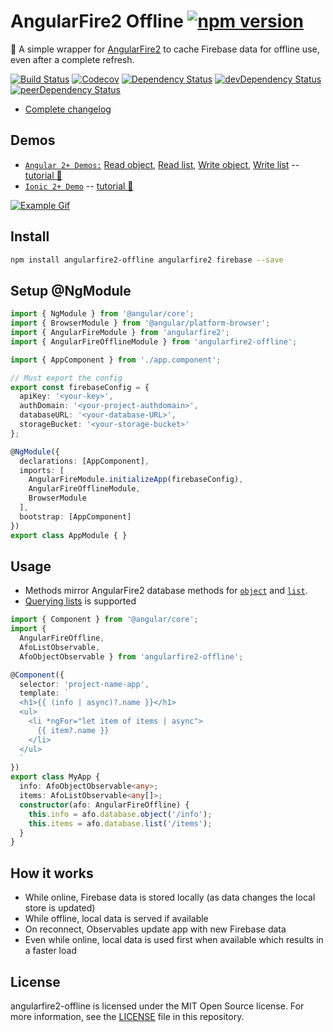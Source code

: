 # AngularFire2 Offline [![npm version](https://badge.fury.io/js/angularfire2-offline.svg)](https://badge.fury.io/js/angularfire2-offline)

🔌 A simple wrapper for [AngularFire2](https://github.com/angular/angularfire2) to cache Firebase data for offline use, even after a complete refresh.

[![Build Status](http://img.shields.io/travis/adriancarriger/angularfire2-offline/master.svg?maxAge=60)](https://travis-ci.org/adriancarriger/angularfire2-offline)
[![Codecov](https://img.shields.io/codecov/c/github/adriancarriger/angularfire2-offline/master.svg?maxAge=60)](https://codecov.io/gh/adriancarriger/angularfire2-offline)
[![Dependency Status](https://img.shields.io/david/adriancarriger/angularfire2-offline/master.svg?maxAge=60)](https://david-dm.org/adriancarriger/angularfire2-offline)
[![devDependency Status](https://img.shields.io/david/dev/adriancarriger/angularfire2-offline/master.svg?maxAge=60)](https://david-dm.org/adriancarriger/angularfire2-offline?type=dev)
[![peerDependency Status](https://img.shields.io/david/peer/adriancarriger/angularfire2-offline/master.svg?maxAge=60)](https://david-dm.org/adriancarriger/angularfire2-offline?type=peer)

- [Complete changelog](https://github.com/adriancarriger/angularfire2-offline/releases)

## Demos

- [`Angular 2+ Demos:`](https://angularfire2-offline.firebaseapp.com/) [Read object](https://angularfire2-offline.firebaseapp.com/read-object), [Read list](https://angularfire2-offline.firebaseapp.com/read-list), [Write object](https://angularfire2-offline.firebaseapp.com/write-object), [Write list](https://angularfire2-offline.firebaseapp.com/write-list) -- [tutorial 📗](https://github.com/adriancarriger/angularfire2-offline/tree/master/examples/angular-cli#angular-cli-offline-tutorial-)
- [`Ionic 2+ Demo`](https://ionic-pwa-ad85b.firebaseapp.com) -- [tutorial 📘](https://github.com/adriancarriger/angularfire2-offline/tree/master/examples/ionic#ionic-offline-tutorial-)

[![Example Gif](https://raw.githubusercontent.com/adriancarriger/angularfire2-offline/master/images/example.gif)](https://angularfire2-offline.firebaseapp.com/read-list)

## Install

```bash
npm install angularfire2-offline angularfire2 firebase --save
```

## Setup @NgModule

```ts
import { NgModule } from '@angular/core';
import { BrowserModule } from '@angular/platform-browser';
import { AngularFireModule } from 'angularfire2';
import { AngularFireOfflineModule } from 'angularfire2-offline';

import { AppComponent } from './app.component';

// Must export the config
export const firebaseConfig = {
  apiKey: '<your-key>',
  authDomain: '<your-project-authdomain>',
  databaseURL: '<your-database-URL>',
  storageBucket: '<your-storage-bucket>'
};

@NgModule({
  declarations: [AppComponent],
  imports: [
    AngularFireModule.initializeApp(firebaseConfig),
    AngularFireOfflineModule,
    BrowserModule
  ],
  bootstrap: [AppComponent]
})
export class AppModule { }
```

## Usage

- Methods mirror AngularFire2 database methods for [`object`](https://github.com/angular/angularfire2/blob/master/docs/2-retrieving-data-as-objects.md#retrieve-data) and [`list`](https://github.com/angular/angularfire2/blob/master/docs/3-retrieving-data-as-lists.md#retrieve-data).
- [Querying lists](https://github.com/angular/angularfire2/blob/master/docs/4-querying-lists.md) is supported

```ts
import { Component } from '@angular/core';
import {
  AngularFireOffline,
  AfoListObservable,
  AfoObjectObservable } from 'angularfire2-offline';

@Component({
  selector: 'project-name-app',
  template: `
  <h1>{{ (info | async)?.name }}</h1>
  <ul>
    <li *ngFor="let item of items | async">
      {{ item?.name }}
    </li>
  </ul>
  `
})
export class MyApp {
  info: AfoObjectObservable<any>;
  items: AfoListObservable<any[]>;
  constructor(afo: AngularFireOffline) {
    this.info = afo.database.object('/info');
    this.items = afo.database.list('/items');
  }
}
```

## How it works

 - While online, Firebase data is stored locally (as data changes the local store is updated)
 - While offline, local data is served if available
 - On reconnect, Observables update app with new Firebase data
 - Even while online, local data is used first when available which results in a faster load

## License

angularfire2-offline is licensed under the MIT Open Source license. For more information, see the [LICENSE](LICENSE) file in this repository.

